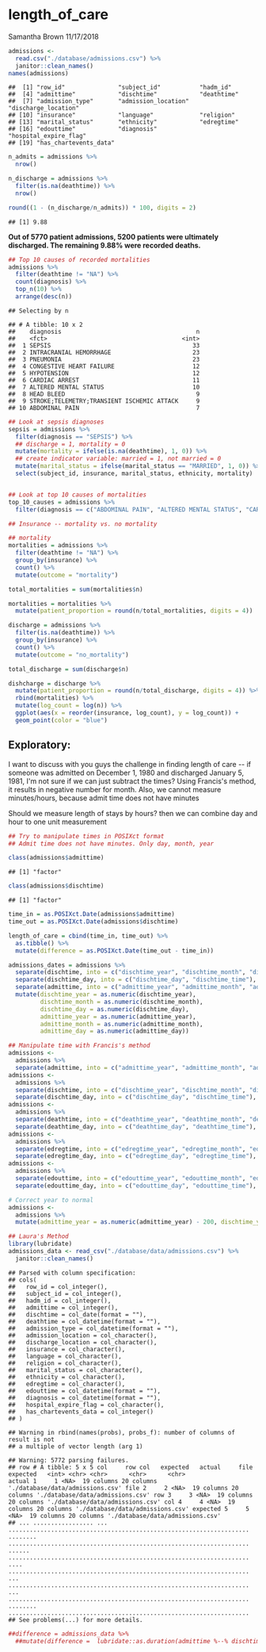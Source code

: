 length\_of\_care
================
Samantha Brown
11/17/2018

``` r
admissions <- 
  read.csv("./database/admissions.csv") %>% 
  janitor::clean_names()
names(admissions)
```

    ##  [1] "row_id"               "subject_id"           "hadm_id"             
    ##  [4] "admittime"            "dischtime"            "deathtime"           
    ##  [7] "admission_type"       "admission_location"   "discharge_location"  
    ## [10] "insurance"            "language"             "religion"            
    ## [13] "marital_status"       "ethnicity"            "edregtime"           
    ## [16] "edouttime"            "diagnosis"            "hospital_expire_flag"
    ## [19] "has_chartevents_data"

``` r
n_admits = admissions %>% 
  nrow()

n_discharge = admissions %>% 
  filter(is.na(deathtime)) %>% 
  nrow()

round((1 - (n_discharge/n_admits)) * 100, digits = 2)
```

    ## [1] 9.88

**Out of 5770 patient admissions, 5200 patients were ultimately discharged. The remaining 9.88% were recorded deaths.**

``` r
## Top 10 causes of recorded mortalities
admissions %>% 
  filter(deathtime != "NA") %>%
  count(diagnosis) %>% 
  top_n(10) %>% 
  arrange(desc(n))
```

    ## Selecting by n

    ## # A tibble: 10 x 2
    ##    diagnosis                                      n
    ##    <fct>                                      <int>
    ##  1 SEPSIS                                        33
    ##  2 INTRACRANIAL HEMORRHAGE                       23
    ##  3 PNEUMONIA                                     23
    ##  4 CONGESTIVE HEART FAILURE                      12
    ##  5 HYPOTENSION                                   12
    ##  6 CARDIAC ARREST                                11
    ##  7 ALTERED MENTAL STATUS                         10
    ##  8 HEAD BLEED                                     9
    ##  9 STROKE;TELEMETRY;TRANSIENT ISCHEMIC ATTACK     9
    ## 10 ABDOMINAL PAIN                                 7

``` r
## Look at sepsis diagnoses
sepsis = admissions %>% 
  filter(diagnosis == "SEPSIS") %>% 
  ## discharge = 1, mortality = 0
  mutate(mortality = ifelse(is.na(deathtime), 1, 0)) %>% 
  ## create indicator variable: married = 1, not married = 0
  mutate(marital_status = ifelse(marital_status == "MARRIED", 1, 0)) %>% 
  select(subject_id, insurance, marital_status, ethnicity, mortality)


## Look at top 10 causes of mortalities
top_10_causes = admissions %>% 
  filter(diagnosis == c("ABDOMINAL PAIN", "ALTERED MENTAL STATUS", "CARDIAC ARREST", "CONGESTIVE HEART FAILURE", "HEAD BLEED", "HYPOTENSION", "INTACRANIAL HEMORRHAGE", "PNEUMONIA", "SEPSIS", "STROKE;TELEMETRY;TRANSIENT ISCHEMIC ATTACK"))
```

``` r
## Insurance -- mortality vs. no mortality 

## mortality
mortalities = admissions %>% 
  filter(deathtime != "NA") %>% 
  group_by(insurance) %>% 
  count() %>% 
  mutate(outcome = "mortality")

total_mortalities = sum(mortalities$n)

mortalities = mortalities %>% 
  mutate(patient_proportion = round(n/total_mortalities, digits = 4))

discharge = admissions %>% 
  filter(is.na(deathtime)) %>% 
  group_by(insurance) %>% 
  count() %>% 
  mutate(outcome = "no_mortality")

total_discharge = sum(discharge$n)

dishcharge = discharge %>% 
  mutate(patient_proportion = round(n/total_discharge, digits = 4)) %>% 
  rbind(mortalities) %>% 
  mutate(log_count = log(n)) %>% 
  ggplot(aes(x = reorder(insurance, log_count), y = log_count)) +
  geom_point(color = "blue") 
```

Exploratory:
------------

I want to discuss with you guys the challenge in finding length of care -- if someone was admitted on December 1, 1980 and discharged January 5, 1981, I'm not sure if we can just subtract the times? Using Francis's method, it results in negative number for month. Also, we cannot measure minutes/hours, because admit time does not have minutes

Should we measure length of stays by hours? then we can combine day and hour to one unit measurement

``` r
## Try to manipulate times in POSIXct format
## Admit time does not have minutes. Only day, month, year

class(admissions$admittime)
```

    ## [1] "factor"

``` r
class(admissions$dischtime)
```

    ## [1] "factor"

``` r
time_in = as.POSIXct.Date(admissions$admittime)
time_out = as.POSIXct.Date(admissions$dischtime)

length_of_care = cbind(time_in, time_out) %>% 
  as.tibble() %>% 
  mutate(difference = as.POSIXct.Date(time_out - time_in))
```

``` r
admissions_dates = admissions %>% 
  separate(dischtime, into = c("dischtime_year", "dischtime_month", "dischtime_day"), sep = "-") %>% 
  separate(dischtime_day, into = c("dischtime_day", "dischtime_time"), sep = " ") %>% 
  separate(admittime, into = c("admittime_year", "admittime_month", "admittime_day"), sep = "-") %>% 
  mutate(dischtime_year = as.numeric(dischtime_year), 
         dischtime_month = as.numeric(dischtime_month),
         dischtime_day = as.numeric(dischtime_day),
         admittime_year = as.numeric(admittime_year), 
         admittime_month = as.numeric(admittime_month), 
         admittime_day = as.numeric(admittime_day))
```

``` r
## Manipulate time with Francis's method 
admissions <- 
  admissions %>% 
  separate(admittime, into = c("admittime_year", "admittime_month", "admittime_day"), sep = "-")
admissions <- 
  admissions %>% 
  separate(dischtime, into = c("dischtime_year", "dischtime_month", "dischtime_day"), sep = "-") %>% 
  separate(dischtime_day, into = c("dischtime_day", "dischtime_time"), sep = " ")
admissions <- 
  admissions %>% 
  separate(deathtime, into = c("deathtime_year", "deathtime_month", "deathtime_day"), sep = "-") %>% 
  separate(deathtime_day, into = c("deathtime_day", "deathtime_time"), sep = " ")
admissions <- 
  admissions %>% 
  separate(edregtime, into = c("edregtime_year", "edregtime_month", "edregtime_day"), sep = "-") %>% 
  separate(edregtime_day, into = c("edregtime_day", "edregtime_time"), sep = " ")
admissions <- 
  admissions %>% 
  separate(edouttime, into = c("edouttime_year", "edouttime_month", "edouttime_day"), sep = "-") %>% 
  separate(edouttime_day, into = c("edouttime_day", "edouttime_time"), sep = " ")

# Correct year to normal
admissions <- 
  admissions %>% 
  mutate(admittime_year = as.numeric(admittime_year) - 200, dischtime_year = as.numeric(dischtime_year) - 200, deathtime_year = as.numeric(deathtime_year) - 200, edregtime_year = as.numeric(edregtime_year) - 200, edouttime_year = as.numeric(edouttime_year) - 200)
```

``` r
## Laura's Method
library(lubridate)
admissions_data <- read_csv("./database/data/admissions.csv") %>% 
  janitor::clean_names()
```

    ## Parsed with column specification:
    ## cols(
    ##   row_id = col_integer(),
    ##   subject_id = col_integer(),
    ##   hadm_id = col_integer(),
    ##   admittime = col_integer(),
    ##   dischtime = col_date(format = ""),
    ##   deathtime = col_datetime(format = ""),
    ##   admission_type = col_datetime(format = ""),
    ##   admission_location = col_character(),
    ##   discharge_location = col_character(),
    ##   insurance = col_character(),
    ##   language = col_character(),
    ##   religion = col_character(),
    ##   marital_status = col_character(),
    ##   ethnicity = col_character(),
    ##   edregtime = col_character(),
    ##   edouttime = col_datetime(format = ""),
    ##   diagnosis = col_datetime(format = ""),
    ##   hospital_expire_flag = col_character(),
    ##   has_chartevents_data = col_integer()
    ## )

    ## Warning in rbind(names(probs), probs_f): number of columns of result is not
    ## a multiple of vector length (arg 1)

    ## Warning: 5772 parsing failures.
    ## row # A tibble: 5 x 5 col     row col   expected   actual     file                             expected   <int> <chr> <chr>      <chr>      <chr>                            actual 1     1 <NA>  19 columns 20 columns './database/data/admissions.csv' file 2     2 <NA>  19 columns 20 columns './database/data/admissions.csv' row 3     3 <NA>  19 columns 20 columns './database/data/admissions.csv' col 4     4 <NA>  19 columns 20 columns './database/data/admissions.csv' expected 5     5 <NA>  19 columns 20 columns './database/data/admissions.csv'
    ## ... ................. ... .................................................................... ........ .................................................................... ...... .................................................................... .... .................................................................... ... .................................................................... ... .................................................................... ........ ....................................................................
    ## See problems(...) for more details.

``` r
##difference = admissions_data %>% 
  ##mutate(difference =  lubridate::as.duration(admittime %--% dischtime, origin = "1556-04-29 19:03:58")) 
```
